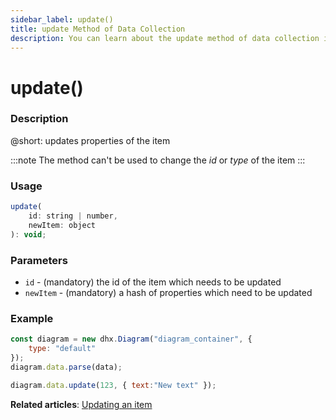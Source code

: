 ```yaml
---
sidebar_label: update()
title: update Method of Data Collection
description: You can learn about the update method of data collection in the documentation of the DHTMLX JavaScript Diagram library. Browse developer guides and API reference, try out code examples and live demos, and download a free 30-day evaluation version of DHTMLX Diagram.
---
```


# update()

### Description

@short: updates properties of the item

:::note
The method can't be used to change the *id* or *type* of the item
:::

### Usage

~~~js
update(
    id: string | number, 
    newItem: object
): void;
~~~

### Parameters

- `id` - (mandatory) the id of the item which needs to be updated
- `newItem` - (mandatory) a hash of properties which need to be updated

### Example

~~~js {6}
const diagram = new dhx.Diagram("diagram_container", {
    type: "default"
});
diagram.data.parse(data);

diagram.data.update(123, { text:"New text" });
~~~

**Related articles**:  [Updating an item](../../../guides/manipulating_items/#updating-an-item)
